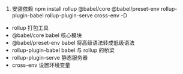 1. 安装依赖
   npm install rollup @babel/core @babel/preset-env rollup-plugin-babel rollup-plugin-serve cross-env -D

-   rollup 打包工具
-   @babel/core babel 核心模块
-   @babel/preset-env babel 将高级语法转成低级语法
-   rollup-plugin-babel babel 与 rollup 的桥梁
-   rollup-plugin-serve 静态服务器
-   cross-env 设置环境变量
